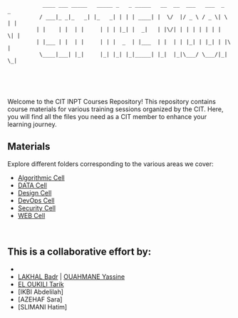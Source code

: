 ```
           ____ ___ _____   _____ _   _ _____   __  __  ___   ___  _   _ 
          / ___|_ _|_   _| |_   _| | | | ____| |  \/  |/ _ \ / _ \| \ | |
         | |    | |  | |     | | | |_| |  _|   | |\/| | | | | | | |  \| |
         | |___ | |  | |     | | |  _  | |___  | |  | | |_| | |_| | |\  |
          \____|___| |_|     |_| |_| |_|_____| |_|  |_|\___/ \___/|_| \_|
                                                                         
```




<br>
<br>



Welcome to the CIT INPT Courses Repository! This repository contains course materials for various training sessions organized by the CIT. Here, you will find all the files you need as a CIT member to enhance your learning journey.



## Materials

Explore different folders corresponding to the various areas we cover:
- [Algorithmic Cell](./24-25/AlgoCell)
- [DATA Cell](./24-25/DataCell)
- [Design Cell](./24-25/DesignCell)
- [DevOps Cell](./24-25/DevOpsCell)
- [Security Cell](./24-25/SecurityCell)
- [WEB Cell](./24-25/WebCell)



<br>

## This is a collaborative effort by:
  - 
  - [LAKHAL Badr](https://github.com/BALK-03) | [OUAHMANE Yassine](https://github.com/YassineOUAHMANE)
  - [EL OUKILI Tarik](https://github.com/TarikEloukili)
  - [IKBI Abdelilah]
  - [AZEHAF Sara]
  - [SLIMANI Hatim]




